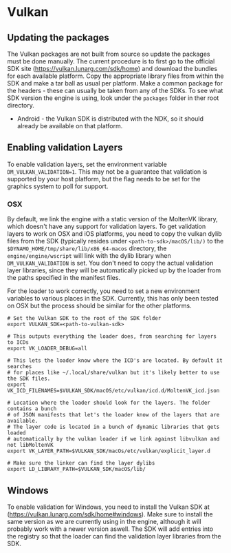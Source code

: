 # Vulkan

## Updating the packages

The Vulkan packages are not built from source so update the packages must be done manually.
The current procedure is to first go to the official SDK site (https://vulkan.lunarg.com/sdk/home) and
download the bundles for each available platform. Copy the appropriate library files from within the SDK and make
a tar ball as usual per platform. Make a common package for the headers - these can usually be taken from any of the SDKs.
To see what SDK version the engine is using, look under the `packages` folder in ther root directory.

* Android - the Vulkan SDK is distributed with the NDK, so it should already be available on that platform.

## Enabling validation Layers

To enable validation layers, set the environment variable `DM_VULKAN_VALIDATION=1`.
This may not be a guarantee that validation is supported by your host platform, but
the flag needs to be set for the graphics system to poll for support.

### OSX

By default, we link the engine with a static version of the MoltenVK library, which doesn't
have any support for validation layers. To get validation layers to work on OSX and iOS platforms,
you need to copy the vulkan dylib files from the SDK (typically resides under `<path-to-sdk>/macOS/lib/)`
to the `$DYNAMO_HOME/tmp/share/lib/x86_64-macos` directory, the `engine/engine/wscript` will link with
the dylib library when `DM_VULKAN_VALIDATION` is set. You don't need to copy the actual
validation layer libraries, since they will be automatically picked up by the loader from the paths
specified in the manifest files.

For the loader to work correctly, you need to set a new environment variables to various
places in the SDK. Currently, this has only been tested on OSX but the process should be similar
for the other platforms.

```
# Set the Vulkan SDK to the root of the SDK folder
export VULKAN_SDK=<path-to-vulkan-sdk>

# This outputs everything the loader does, from searching for layers to ICDs
export VK_LOADER_DEBUG=all

# This lets the loader know where the ICD's are located. By default it searches
# for places like ~/.local/share/vulkan but it's likely better to use the SDK files.
export VK_ICD_FILENAMES=$VULKAN_SDK/macOS/etc/vulkan/icd.d/MoltenVK_icd.json

# Location where the loader should look for the layers. The folder contains a bunch
# of JSON manifests that let's the loader know of the layers that are available.
# The layer code is located in a bunch of dynamic libraries that gets loaded
# automatically by the vulkan loader if we link against libvulkan and not libMoltenVK
export VK_LAYER_PATH=$VULKAN_SDK/macOs/etc/vulkan/explicit_layer.d

# Make sure the linker can find the layer dylibs
export LD_LIBRARY_PATH=$VULKAN_SDK/macOS/lib/
```

## Windows

To enable validation for Windows, you need to install the Vulkan SDK at (https://vulkan.lunarg.com/sdk/home#windows).
Make sure to install the same version as we are currently using in the engine, although it will probably work with a newer
version aswell. The SDK will add entries into the registry so that the loader can find the validation layer libraries from
the SDK.
